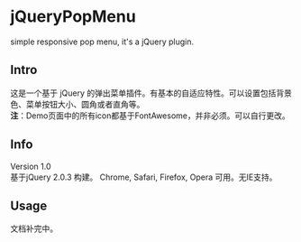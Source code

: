 jQueryPopMenu
=============

simple responsive pop menu, it's a jQuery plugin.

Intro
-----
这是一个基于 jQuery 的弹出菜单插件。有基本的自适应特性。可以设置包括背景色、菜单按钮大小、圆角或者直角等。  
**注**：Demo页面中的所有icon都基于FontAwesome，并非必须。可以自行更改。

Info
----
Version 1.0  
基于jQuery 2.0.3 构建。
Chrome, Safari, Firefox, Opera 可用。无IE支持。

Usage
-----
文档补完中。
